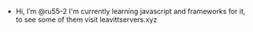 -  Hi, I’m @ru55-2
I'm currently learning javascript and frameworks for it, to see some of them visit leavittservers.xyz
<!---
ru55-2/ru55-2 is a ✨ special ✨ repository because its `README.md` (this file) appears on your GitHub profile.
You can click the Preview link to take a look at your changes.
--->

